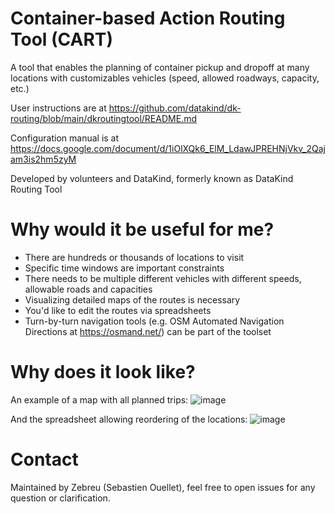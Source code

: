 # Container-based Action Routing Tool (CART)

A tool that enables the planning of container pickup and dropoff at many locations with customizables vehicles (speed, allowed roadways, capacity, etc.)

User instructions are at https://github.com/datakind/dk-routing/blob/main/dkroutingtool/README.md

Configuration manual is at https://docs.google.com/document/d/1iOlXQk6_ElM_LdawJPREHNjVkv_2Qajam3is2hm5zyM

Developed by volunteers and DataKind, formerly known as DataKind Routing Tool

# Why would it be useful for me?

* There are hundreds or thousands of locations to visit
* Specific time windows are important constraints
* There needs to be multiple different vehicles with different speeds, allowable roads and capacities
* Visualizing detailed maps of the routes is necessary
* You'd like to edit the routes via spreadsheets
* Turn-by-turn navigation tools (e.g. OSM Automated Navigation Directions at https://osmand.net/) can be part of the toolset 

# Why does it look like?

An example of a map with all planned trips:
![image](https://github.com/datakind/dk-routing/assets/1616150/361cceb3-ea1d-498d-9ba0-d5c46ff8570b)

And the spreadsheet allowing reordering of the locations:
![image](https://github.com/datakind/dk-routing/assets/1616150/ddb0c63b-7454-46b1-93b7-73a74fc32ec5)

# Contact

Maintained by Zebreu (Sebastien Ouellet), feel free to open issues for any question or clarification.
